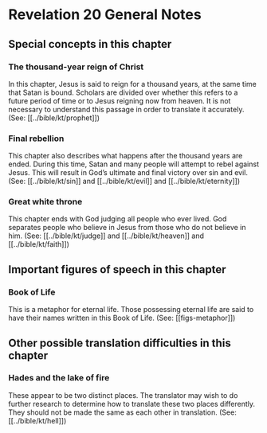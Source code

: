# Revelation 20 General Notes
## Special concepts in this chapter

### The thousand-year reign of Christ

In this chapter, Jesus is said to reign for a thousand years, at the same time that Satan is bound. Scholars are divided over whether this refers to a future period of time or to Jesus reigning now from heaven. It is not necessary to understand this passage in order to translate it accurately. (See: [[../bible/kt/prophet]])

### Final rebellion

This chapter also describes what happens after the thousand years are ended. During this time, Satan and many people will attempt to rebel against Jesus. This will result in God’s ultimate and final victory over sin and evil. (See: [[../bible/kt/sin]] and [[../bible/kt/evil]] and [[../bible/kt/eternity]])

### Great white throne

This chapter ends with God judging all people who ever lived. God separates people who believe in Jesus from those who do not believe in him. (See: [[../bible/kt/judge]] and [[../bible/kt/heaven]] and [[../bible/kt/faith]])

## Important figures of speech in this chapter

### Book of Life

This is a metaphor for eternal life. Those possessing eternal life are said to have their names written in this Book of Life. (See: [[figs-metaphor]])

## Other possible translation difficulties in this chapter

### Hades and the lake of fire
These appear to be two distinct places. The translator may wish to do further research to determine how to translate these two places differently. They should not be made the same as each other in translation. (See: [[../bible/kt/hell]])